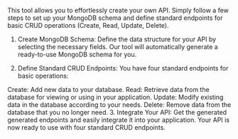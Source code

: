 This tool allows you to effortlessly create your own API. Simply follow a few steps to set up your MongoDB schema and define standard endpoints for basic CRUD operations (Create, Read, Update, Delete).

1. Create MongoDB Schema: Define the data structure for your API by selecting the necessary fields. Our tool will automatically generate a ready-to-use MongoDB schema for you.

2. Define Standard CRUD Endpoints: You have four standard endpoints for basic operations:

Create: Add new data to your database.
Read: Retrieve data from the database for viewing or using in your application.
Update: Modify existing data in the database according to your needs.
Delete: Remove data from the database that you no longer need.
3. Integrate Your API: Get the generated generated endpoints and easily integrate it into your application. Your API is now ready to use with four standard CRUD endpoints.


